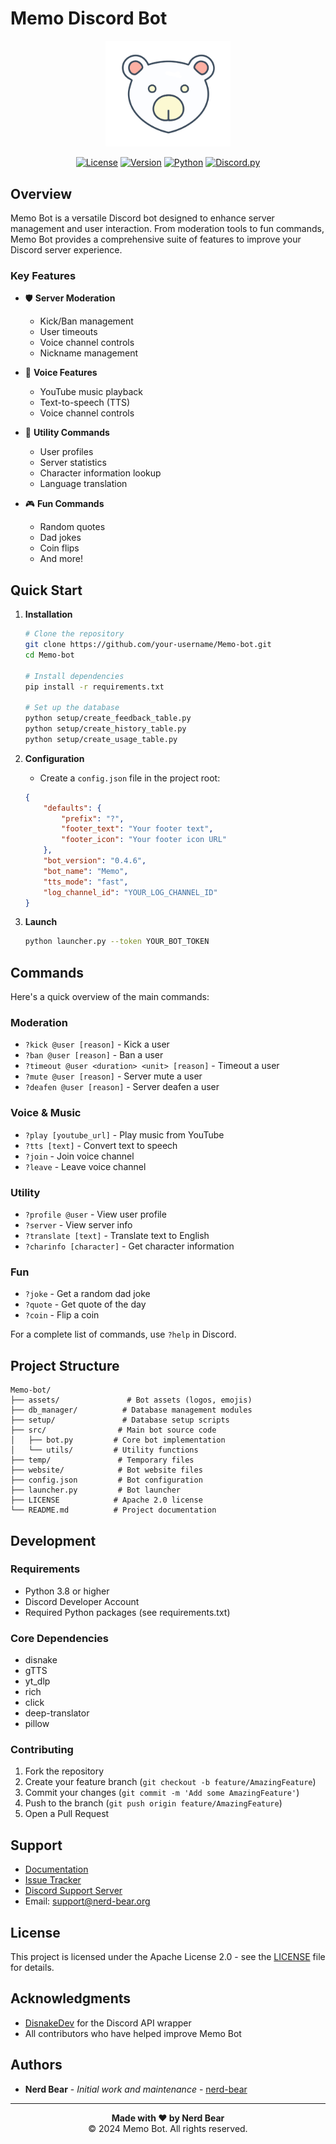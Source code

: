 # Memo Discord Bot

<div align="center">
  <img src="assets/logo/png/padded_bear.png" alt="Memo Bot Logo" width="200">
  
  [![License](https://img.shields.io/badge/license-Apache%202.0-blue.svg)](LICENSE)
  [![Version](https://img.shields.io/badge/version-0.4.6-brightgreen.svg)](https://github.com/your-username/Memo-bot/releases)
  [![Python](https://img.shields.io/badge/python-3.12.6+-blue.svg)](https://www.python.org/downloads/)
  [![Discord.py](https://img.shields.io/badge/disnake-2.8+-blue.svg)](https://github.com/DisnakeDev/disnake)
</div>

## Overview

Memo Bot is a versatile Discord bot designed to enhance server management and user interaction. From moderation tools to fun commands, Memo Bot provides a comprehensive suite of features to improve your Discord server experience.

### Key Features

- 🛡️ **Server Moderation**
  - Kick/Ban management
  - User timeouts
  - Voice channel controls
  - Nickname management

- 🎵 **Voice Features**
  - YouTube music playback
  - Text-to-speech (TTS)
  - Voice channel controls

- 🔧 **Utility Commands**
  - User profiles
  - Server statistics
  - Character information lookup
  - Language translation

- 🎮 **Fun Commands**
  - Random quotes
  - Dad jokes
  - Coin flips
  - And more!

## Quick Start

1. **Installation**
   ```bash
   # Clone the repository
   git clone https://github.com/your-username/Memo-bot.git
   cd Memo-bot

   # Install dependencies
   pip install -r requirements.txt

   # Set up the database
   python setup/create_feedback_table.py
   python setup/create_history_table.py
   python setup/create_usage_table.py
   ```

2. **Configuration**
   - Create a `config.json` file in the project root:
   ```json
   {
       "defaults": {
           "prefix": "?",
           "footer_text": "Your footer text",
           "footer_icon": "Your footer icon URL"
       },
       "bot_version": "0.4.6",
       "bot_name": "Memo",
       "tts_mode": "fast",
       "log_channel_id": "YOUR_LOG_CHANNEL_ID"
   }
   ```

3. **Launch**
   ```bash
   python launcher.py --token YOUR_BOT_TOKEN
   ```

## Commands

Here's a quick overview of the main commands:

### Moderation
- `?kick @user [reason]` - Kick a user
- `?ban @user [reason]` - Ban a user
- `?timeout @user <duration> <unit> [reason]` - Timeout a user
- `?mute @user [reason]` - Server mute a user
- `?deafen @user [reason]` - Server deafen a user

### Voice & Music
- `?play [youtube_url]` - Play music from YouTube
- `?tts [text]` - Convert text to speech
- `?join` - Join voice channel
- `?leave` - Leave voice channel

### Utility
- `?profile @user` - View user profile
- `?server` - View server info
- `?translate [text]` - Translate text to English
- `?charinfo [character]` - Get character information

### Fun
- `?joke` - Get a random dad joke
- `?quote` - Get quote of the day
- `?coin` - Flip a coin

For a complete list of commands, use `?help` in Discord.

## Project Structure

```
Memo-bot/
├── assets/               # Bot assets (logos, emojis)
├── db_manager/          # Database management modules
├── setup/               # Database setup scripts
├── src/                # Main bot source code
│   ├── bot.py         # Core bot implementation
│   └── utils/         # Utility functions
├── temp/               # Temporary files
├── website/            # Bot website files
├── config.json         # Bot configuration
├── launcher.py         # Bot launcher
├── LICENSE            # Apache 2.0 license
└── README.md          # Project documentation
```

## Development

### Requirements
- Python 3.8 or higher
- Discord Developer Account
- Required Python packages (see requirements.txt)

### Core Dependencies
- disnake
- gTTS
- yt_dlp
- rich
- click
- deep-translator
- pillow

### Contributing
1. Fork the repository
2. Create your feature branch (`git checkout -b feature/AmazingFeature`)
3. Commit your changes (`git commit -m 'Add some AmazingFeature'`)
4. Push to the branch (`git push origin feature/AmazingFeature`)
5. Open a Pull Request

## Support

- [Documentation](https://Memo.nerd-bear.org/docs)
- [Issue Tracker](https://github.com/your-username/Memo-bot/issues)
- [Discord Support Server](https://discord.gg/your-invite)
- Email: support@nerd-bear.org

## License

This project is licensed under the Apache License 2.0 - see the [LICENSE](LICENSE) file for details.

## Acknowledgments

- [DisnakeDev](https://github.com/DisnakeDev/disnake) for the Discord API wrapper
- All contributors who have helped improve Memo Bot

## Authors

- **Nerd Bear** - *Initial work and maintenance* - [nerd-bear](https://github.com/nerd-bear)

---

<div align="center">
  <strong>Made with ❤️ by Nerd Bear</strong><br>
  © 2024 Memo Bot. All rights reserved.
</div>
